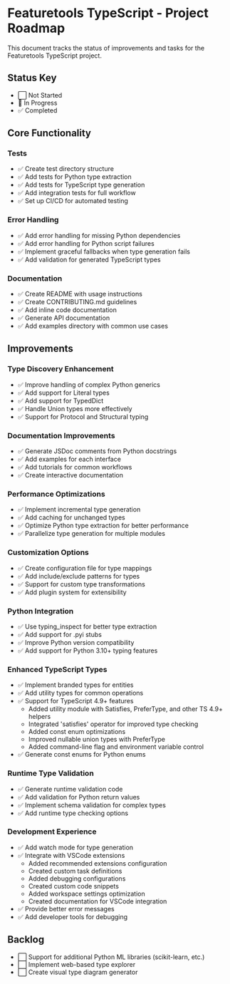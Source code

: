 # Featuretools TypeScript - Project Roadmap

This document tracks the status of improvements and tasks for the Featuretools TypeScript project.

## Status Key
- ⬜ Not Started
- 🔄 In Progress
- ✅ Completed

## Core Functionality

### Tests
- ✅ Create test directory structure
- ✅ Add tests for Python type extraction
- ✅ Add tests for TypeScript type generation
- ✅ Add integration tests for full workflow
- ✅ Set up CI/CD for automated testing

### Error Handling
- ✅ Add error handling for missing Python dependencies
- ✅ Add error handling for Python script failures
- ✅ Implement graceful fallbacks when type generation fails
- ✅ Add validation for generated TypeScript types

### Documentation
- ✅ Create README with usage instructions
- ✅ Create CONTRIBUTING.md guidelines
- ✅ Add inline code documentation
- ✅ Generate API documentation
- ✅ Add examples directory with common use cases

## Improvements

### Type Discovery Enhancement
- ✅ Improve handling of complex Python generics
- ✅ Add support for Literal types
- ✅ Add support for TypedDict
- ✅ Handle Union types more effectively
- ✅ Support for Protocol and Structural typing

### Documentation Improvements
- ✅ Generate JSDoc comments from Python docstrings
- ✅ Add examples for each interface
- ✅ Add tutorials for common workflows
- ✅ Create interactive documentation

### Performance Optimizations
- ✅ Implement incremental type generation
- ✅ Add caching for unchanged types
- ✅ Optimize Python type extraction for better performance
- ✅ Parallelize type generation for multiple modules

### Customization Options
- ✅ Create configuration file for type mappings
- ✅ Add include/exclude patterns for types
- ✅ Support for custom type transformations
- ✅ Add plugin system for extensibility

### Python Integration
- ✅ Use typing_inspect for better type extraction
- ✅ Add support for .pyi stubs
- ✅ Improve Python version compatibility
- ✅ Add support for Python 3.10+ typing features

### Enhanced TypeScript Types
- ✅ Implement branded types for entities
- ✅ Add utility types for common operations
- ✅ Support for TypeScript 4.9+ features
  - Added utility module with Satisfies, PreferType, and other TS 4.9+ helpers
  - Integrated 'satisfies' operator for improved type checking
  - Added const enum optimizations
  - Improved nullable union types with PreferType
  - Added command-line flag and environment variable control
- ✅ Generate const enums for Python enums

### Runtime Type Validation
- ✅ Generate runtime validation code
- ✅ Add validation for Python return values
- ✅ Implement schema validation for complex types
- ✅ Add runtime type checking options

### Development Experience
- ✅ Add watch mode for type generation
- ✅ Integrate with VSCode extensions
  - Added recommended extensions configuration
  - Created custom task definitions
  - Added debugging configurations
  - Created custom code snippets
  - Added workspace settings optimization
  - Created documentation for VSCode integration 
- ✅ Provide better error messages
- ✅ Add developer tools for debugging

## Backlog
- ⬜ Support for additional Python ML libraries (scikit-learn, etc.)
- ⬜ Implement web-based type explorer
- ⬜ Create visual type diagram generator 